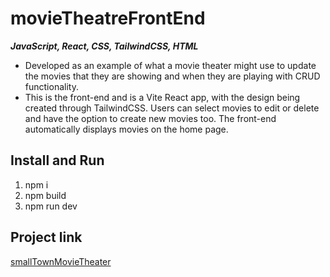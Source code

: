 # movieTheatreFrontEnd

**_JavaScript, React, CSS, TailwindCSS, HTML_**

- Developed as an example of what a movie theater might use to update the movies that they are showing and when they are playing with CRUD functionality.
- This is the front-end and is a Vite React app, with the design being created through TailwindCSS. Users can select movies to edit or delete and have the option to create new movies too. The front-end automatically displays movies on the home page.

## Install and Run

1. npm i
2. npm build
3. npm run dev

## Project link

[smallTownMovieTheater](https://movie-theater-front-end.vercel.app/)
